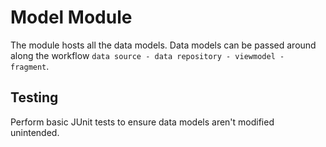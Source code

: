 # Model Module

The module hosts all the data models. Data models can be passed around along the workflow `data source - data repository - viewmodel - fragment`.

## Testing

Perform basic JUnit tests to ensure data models aren't modified unintended.